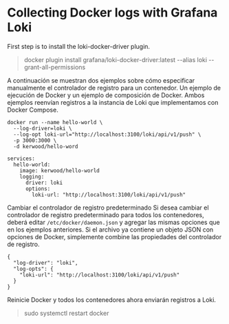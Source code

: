 # Collecting Docker logs with Grafana Loki





First step is to install the loki-docker-driver plugin.

> docker plugin install grafana/loki-docker-driver:latest --alias loki --grant-all-permissions

A continuación se muestran dos ejemplos sobre cómo especificar manualmente el controlador de registro para un contenedor. Un ejemplo de ejecución de Docker y un ejemplo de composición de Docker. Ambos ejemplos reenvían registros a la instancia de Loki que implementamos con Docker Compose.

```
docker run --name hello-world \
  --log-driver=loki \
  --log-opt loki-url="http://localhost:3100/loki/api/v1/push" \
  -p 3000:3000 \
  -d kerwood/hello-word
```

```
services:
  hello-world:
    image: kerwood/hello-world
    logging:
      driver: loki
      options:
        loki-url: "http://localhost:3100/loki/api/v1/push"
```


Cambiar el controlador de registro predeterminado
Si desea cambiar el controlador de registro predeterminado para todos los contenedores, deberá editar `/etc/docker/daemon.json` y agregar las mismas opciones que en los ejemplos anteriores. Si el archivo ya contiene un objeto JSON con opciones de Docker, simplemente combine las propiedades del controlador de registro.

```
{
  "log-driver": "loki",
  "log-opts": {
    "loki-url": "http://localhost:3100/loki/api/v1/push"
  }
}
```


Reinicie Docker y todos los contenedores ahora enviarán registros a Loki.

>sudo systemctl restart docker
